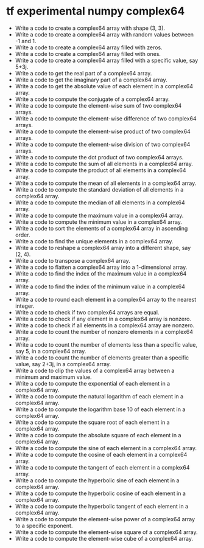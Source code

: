 # tf experimental numpy complex64

- Write a code to create a complex64 array with shape (3, 3).
- Write a code to create a complex64 array with random values between -1 and 1.
- Write a code to create a complex64 array filled with zeros.
- Write a code to create a complex64 array filled with ones.
- Write a code to create a complex64 array filled with a specific value, say 5+3j.
- Write a code to get the real part of a complex64 array.
- Write a code to get the imaginary part of a complex64 array.
- Write a code to get the absolute value of each element in a complex64 array.
- Write a code to compute the conjugate of a complex64 array.
- Write a code to compute the element-wise sum of two complex64 arrays.
- Write a code to compute the element-wise difference of two complex64 arrays.
- Write a code to compute the element-wise product of two complex64 arrays.
- Write a code to compute the element-wise division of two complex64 arrays.
- Write a code to compute the dot product of two complex64 arrays.
- Write a code to compute the sum of all elements in a complex64 array.
- Write a code to compute the product of all elements in a complex64 array.
- Write a code to compute the mean of all elements in a complex64 array.
- Write a code to compute the standard deviation of all elements in a complex64 array.
- Write a code to compute the median of all elements in a complex64 array.
- Write a code to compute the maximum value in a complex64 array.
- Write a code to compute the minimum value in a complex64 array.
- Write a code to sort the elements of a complex64 array in ascending order.
- Write a code to find the unique elements in a complex64 array.
- Write a code to reshape a complex64 array into a different shape, say (2, 4).
- Write a code to transpose a complex64 array.
- Write a code to flatten a complex64 array into a 1-dimensional array.
- Write a code to find the index of the maximum value in a complex64 array.
- Write a code to find the index of the minimum value in a complex64 array.
- Write a code to round each element in a complex64 array to the nearest integer.
- Write a code to check if two complex64 arrays are equal.
- Write a code to check if any element in a complex64 array is nonzero.
- Write a code to check if all elements in a complex64 array are nonzero.
- Write a code to count the number of nonzero elements in a complex64 array.
- Write a code to count the number of elements less than a specific value, say 5, in a complex64 array.
- Write a code to count the number of elements greater than a specific value, say 2+3j, in a complex64 array.
- Write a code to clip the values of a complex64 array between a minimum and maximum value.
- Write a code to compute the exponential of each element in a complex64 array.
- Write a code to compute the natural logarithm of each element in a complex64 array.
- Write a code to compute the logarithm base 10 of each element in a complex64 array.
- Write a code to compute the square root of each element in a complex64 array.
- Write a code to compute the absolute square of each element in a complex64 array.
- Write a code to compute the sine of each element in a complex64 array.
- Write a code to compute the cosine of each element in a complex64 array.
- Write a code to compute the tangent of each element in a complex64 array.
- Write a code to compute the hyperbolic sine of each element in a complex64 array.
- Write a code to compute the hyperbolic cosine of each element in a complex64 array.
- Write a code to compute the hyperbolic tangent of each element in a complex64 array.
- Write a code to compute the element-wise power of a complex64 array to a specific exponent.
- Write a code to compute the element-wise square of a complex64 array.
- Write a code to compute the element-wise cube of a complex64 array.